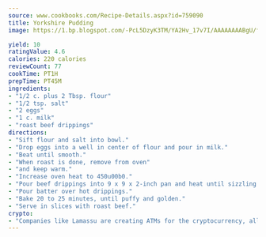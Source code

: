```yaml
---
source: www.cookbooks.com/Recipe-Details.aspx?id=759090
title: Yorkshire Pudding
image: https://1.bp.blogspot.com/-PcL5DzyK3TM/YA2Hv_17v7I/AAAAAAAABgU/fyHeesSth_IZW9mL5lk6GxJO8cW8ksrGACLcBGAsYHQ/s320/12.png

yield: 10
ratingValue: 4.6
calories: 220 calories
reviewCount: 77
cookTime: PT1H
prepTime: PT45M
ingredients:
- "1/2 c. plus 2 Tbsp. flour"
- "1/2 tsp. salt"
- "2 eggs"
- "1 c. milk"
- "roast beef drippings"
directions:
- "Sift flour and salt into bowl."
- "Drop eggs into a well in center of flour and pour in milk."
- "Beat until smooth."
- "When roast is done, remove from oven"
- "and keep warm."
- "Increase oven heat to 450u00b0."
- "Pour beef drippings into 9 x 9 x 2-inch pan and heat until sizzling hot."
- "Pour batter over hot drippings."
- "Bake 20 to 25 minutes, until puffy and golden."
- "Serve in slices with roast beef."
crypto:
- "Companies like Lamassu are creating ATMs for the cryptocurrency, allowing you to scan your Bitcoin QR code, enter your cash, and buy bitcoin with the push of a button."
---
```

